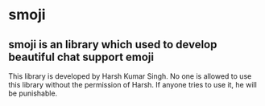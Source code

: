 # smoji
smoji is an library which used to develop beautiful chat support emoji
------------------------------------------------------------------------------

This library is developed by Harsh Kumar Singh. No one is allowed to use this library without the permission of Harsh. If anyone tries to use it, he will be punishable.
